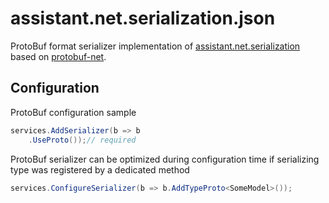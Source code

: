 ﻿# assistant.net.serialization.json

ProtoBuf format serializer implementation of [assistant.net.serialization](https://github.com/iotbusters/assistant.net/tree/master/src/Serialization)
based on [protobuf-net](https://github.com/protobuf-net/protobuf-net).

## Configuration

ProtoBuf configuration sample

```csharp
services.AddSerializer(b => b
    .UseProto());// required
```

ProtoBuf serializer can be optimized during configuration time if serializing type was registered by a dedicated method

```csharp
services.ConfigureSerializer(b => b.AddTypeProto<SomeModel>());
```
